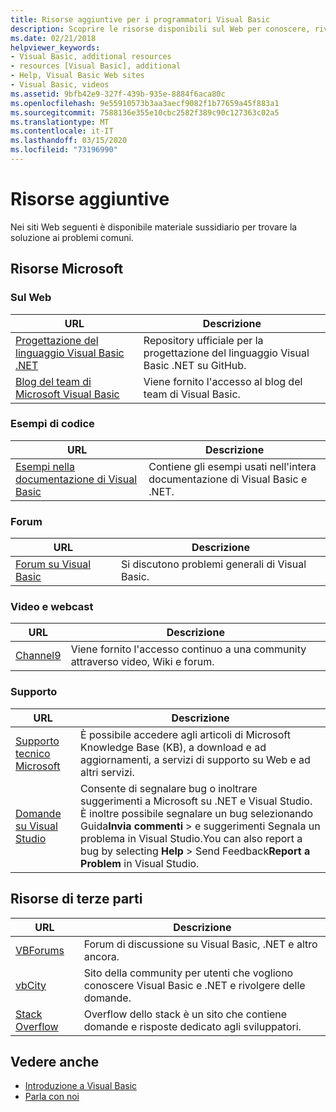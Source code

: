```yaml
---
title: Risorse aggiuntive per i programmatori Visual Basic
description: Scoprire le risorse disponibili sul Web per conoscere, rivolgere domande e ottenere informazioni dettagliate su Visual Basic.
ms.date: 02/21/2018
helpviewer_keywords:
- Visual Basic, additional resources
- resources [Visual Basic], additional
- Help, Visual Basic Web sites
- Visual Basic, videos
ms.assetid: 9bfb42e9-327f-439b-935e-8884f6aca80c
ms.openlocfilehash: 9e55910573b3aa3aecf9082f1b77659a45f883a1
ms.sourcegitcommit: 7588136e355e10cbc2582f389c90c127363c02a5
ms.translationtype: MT
ms.contentlocale: it-IT
ms.lasthandoff: 03/15/2020
ms.locfileid: "73196990"
---
```

# <a name="additional-resources"></a>Risorse aggiuntive

Nei siti Web seguenti è disponibile materiale sussidiario per trovare la soluzione ai problemi comuni.

## <a name="microsoft-resources"></a>Risorse Microsoft

### <a name="on-the-web"></a>Sul Web

|URL|Descrizione|
|----------|----------------|
|[Progettazione del linguaggio Visual Basic .NET](https://github.com/dotnet/vblang)|Repository ufficiale per la progettazione del linguaggio Visual Basic .NET su GitHub.|
|[Blog del team di Microsoft Visual Basic](https://devblogs.microsoft.com/vbteam/)|Viene fornito l'accesso al blog del team di Visual Basic.|

### <a name="code-samples"></a>Esempi di codice

|URL|Descrizione|
|----------|----------------|
|[Esempi nella documentazione di Visual Basic](https://github.com/dotnet/samples/tree/master/snippets/visualbasic)|Contiene gli esempi usati nell'intera documentazione di Visual Basic e .NET.|

### <a name="forums"></a>Forum

|URL|Descrizione|
|----------|----------------|
|[Forum su Visual Basic](https://social.msdn.microsoft.com/Forums/vstudio/home?forum=vbgeneral)|Si discutono problemi generali di Visual Basic.|

### <a name="videos-and-webcasts"></a>Video e webcast

|URL|Descrizione|
|----------|----------------|
|[Channel9](https://channel9.msdn.com/)|Viene fornito l'accesso continuo a una community attraverso video, Wiki e forum.|

### <a name="support"></a>Supporto

|URL|Descrizione|
|----------|----------------|
|[Supporto tecnico Microsoft](https://support.microsoft.com)|È possibile accedere agli articoli di Microsoft Knowledge Base (KB), a download e ad aggiornamenti, a servizi di supporto su Web e ad altri servizi.|
|[Domande su Visual Studio](https://developercommunity.visualstudio.com)|Consente di segnalare bug o inoltrare suggerimenti a Microsoft su .NET e Visual Studio. È inoltre possibile segnalare un bug selezionando Guida**Invia commenti** > e suggerimenti Segnala un problema in Visual Studio.You can also report a bug by selecting **Help** > Send Feedback**Report a Problem** in Visual Studio.|

## <a name="third-party-resources"></a>Risorse di terze parti

|URL|Descrizione|
|----------|----------------|
|[VBForums](http://www.vbforums.com/)|Forum di discussione su Visual Basic, .NET e altro ancora.|
|[vbCity](http://vbcity.com/)|Sito della community per utenti che vogliono conoscere Visual Basic e .NET e rivolgere delle domande.|
|[Stack Overflow](https://stackoverflow.com/questions/tagged/vb.net)|Overflow dello stack è un sito che contiene domande e risposte dedicato agli sviluppatori.|

## <a name="see-also"></a>Vedere anche

- [Introduzione a Visual Basic](../../visual-basic/getting-started/index.md)
- [Parla con noi](/visualstudio/ide/feedback-options)
